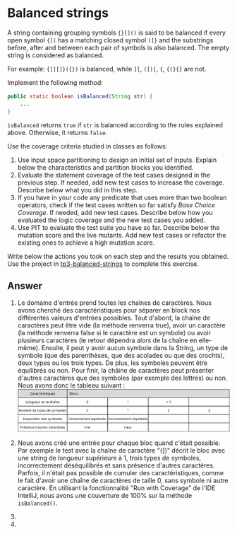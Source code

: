 # Balanced strings

A string containing grouping symbols `{}[]()` is said to be balanced if every open symbol `{[(` has a matching closed symbol `)]}` and the substrings before, after and between each pair of symbols is also balanced. The empty string is considered as balanced.

For example: `{[][]}({})` is balanced, while `][`, `([)]`, `{`, `{(}{}` are not.

Implement the following method:

```java
public static boolean isBalanced(String str) {
    ...
}
```

`isBalanced` returns `true` if `str` is balanced according to the rules explained above. Otherwise, it returns `false`.

Use the coverage criteria studied in classes as follows:

1. Use input space partitioning to design an initial set of inputs. Explain below the characteristics and partition blocks you identified.
2. Evaluate the statement coverage of the test cases designed in the previous step. If needed, add new test cases to increase the coverage. Describe below what you did in this step.
3. If you have in your code any predicate that uses more than two boolean operators, check if the test cases written so far satisfy *Base Choice Coverage*. If needed, add new test cases. Describe below how you evaluated the logic coverage and the new test cases you added.
4. Use PIT to evaluate the test suite you have so far. Describe below the mutation score and the live mutants. Add new test cases or refactor the existing ones to achieve a high mutation score.

Write below the actions you took on each step and the results you obtained.
Use the project in [tp3-balanced-strings](../code/tp3-balanced-strings) to complete this exercise.

## Answer
1. Le domaine d'entrée prend toutes les chaînes de caractères. Nous avons cherché des caractéristiques pour séparer en block nos différentes valeurs d'entrées possibles. Tout d'abord, la chaîne de caractères peut être vide (la méthode renverra true), avoir un caractère (la méthode renverra false si le caractère est un symbole) ou avoir plusieurs caractères (le retour dépendra alors de la chaîne en elle-même). Ensuite, il peut y avoir aucun symbole dans la String, un type de symbole (que des parenthèses, que des acolades ou que des crochts), deux types ou les trois types. De plus, les symboles peuvent être équilibrés ou non. Pour finir, la châine de caractères peut présenter d'autres caractères que des symboles (par exemple des lettres) ou non. Nous avons donc le tableau suivant :
![Tableau représentant le space input partitioning](../images/Input_space_partitioning.png)

2.  Nous avons créé une entrée pour chaque bloc quand c'était possible. Par exemple le test avec la chaîne de caractère "{[)" décrit le bloc avec une string de longueur supérieure à 1, trois types de symboles, incorrectement déséquilibrés et sans présence d'autres caractères. Parfois, il n'était pas possible de cumuler des caractéristiques, comme le fait d'avoir une chaîne de caractères de taille 0, sans symbole ni autre caractère. En utilisant la fonctionnalité "Run with Coverage" de l'IDE IntelliJ, nous avons une couverture de 100% sur la méthode `isBalanced()`.

3.  
4. 


